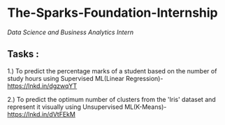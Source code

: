 # **The-Sparks-Foundation-Internship**
*Data Science and Business Analytics Intern* 

## **Tasks :**
1.) To predict the percentage marks of a student based on the number of study hours using Supervised ML(Linear Regression)- https://lnkd.in/dgzwqYT

2.) To predict the optimum number of clusters from the 'Iris' dataset and represent it visually using Unsupervised ML(K-Means)-https://lnkd.in/dVtFEkM 
